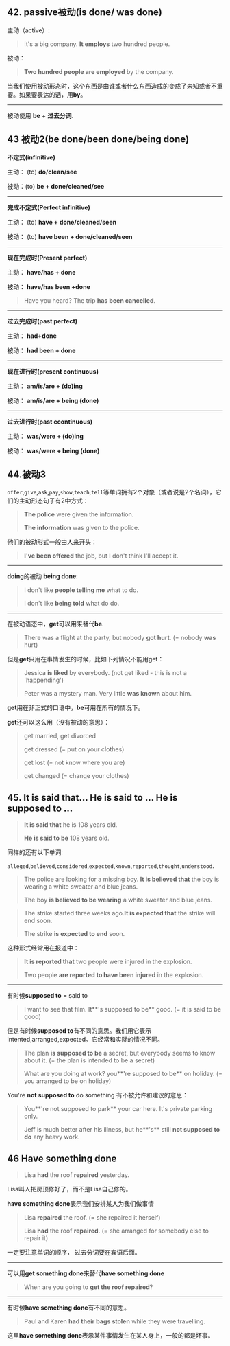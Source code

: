 ## 42. passive被动(is done/ was done)



主动（active）:

> It's a big company. **It employs** two hundred people.

被动：

> **Two hundred people are employed** by the company.

当我们使用被动形态时，这个东西是由谁或者什么东西造成的变成了未知或者不重要。如果要表达的话，用**by**。

---

被动使用 **be** + **过去分词**.



## 43 被动2(be done/been done/being done)

**不定式(infinitive)**

主动： (to) **do/clean/see**

被动：(to) **be + done/cleaned/see** 

---

**完成不定式(Perfect infinitive)**

主动：  (to) **have + done/cleaned/seen** 

被动：  (to) **have been + done/cleaned/seen** 

---

**现在完成时(Present perfect)**

主动： **have/has + done**

被动： **have/has been +done**

> Have you heard? The trip **has been cancelled**.

---

**过去完成时(past perfect)**

主动： **had+done**

被动： **had been + done**

---

**现在进行时(present continuous)**

主动： **am/is/are + (do)ing**

被动： **am/is/are + being (done)**

---

**过去进行时(past ccontinuous)**

主动： **was/were + (do)ing**

被动： **was/were + being (done)**



## 44.被动3

`offer`,`give`,`ask`,`pay`,`show`,`teach`,`tell`等单词拥有2个对象（或者说是2个名词），它们的主动形态句子有2中方式：

> **The police** were given the information.
>
> **The information** was given to the police.

他们的被动形式一般由人来开头：

> **I've been offered** the job, but I don't think I'll accept it.

---

**doing**的被动 **being done**:

> I don't like **people telling me** what to do.
>
> I don't like **being told** what do do.

---

在被动语态中，**get**可以用来替代**be**.

> There was a flight at the party, but nobody **got hurt**. (= nobody **was** hurt)

但是**get**只用在事情发生的时候，比如下列情况不能用get：

> Jessica **is liked** by everybody. (not get liked - this is not a 'happending')
>
> Peter was a mystery man. Very little **was known** about him.

**get**用在非正式的口语中，**be**可用在所有的情况下。

**get**还可以这么用（没有被动的意思）：

> get married, get divorced
>
> get dressed (= put on your clothes)
>
> get lost (= not know where you are)
>
> get changed (= change your clothes)

 ## 45. It is said that...  He is said to ... He is supposed to ...

> **It is said that** he is 108 years old.
>
> **He is said to be** 108 years old.

同样的还有以下单词:

`alleged`,`believed`,`considered`,`expected`,`known`,`reported`,`thought`,`understood`.

> The police are looking for a missing boy. **It is believed that** the boy is wearing a white sweater and blue jeans.
>
> The boy **is believed to be wearing** a white sweater and blue jeans.

> The strike started three weeks ago.**It is expected that** the strike will end soon.
>
> The strike **is expected to end** soon.

这种形式经常用在报道中：

> **It is reported that** two people were injured in the explosion.
>
> Two people **are reported to have been injured** in the explosion.

---

有时候**supposed to**  = said to

> I want to see that film. It**'s supposed to be** good. (= it is said to be good)

但是有时候**supposed to**有不同的意思。我们用它表示intented,arranged,expected。它经常和实际的情况不同。

> The plan **is supposed to be** a secret, but everybody seems to know about it. (= the plan is intended to be a secret)
>
> What are you doing at work? you**'re supposed to be** on holiday. (= you arranged to be on holiday)

You're **not supposed to** do something 有不被允许和建议的意思：

> You**'re not supposed to park** your car here. It's private parking only.
>
> Jeff is much better after his illness, but he**'s** still **not supposed to do** any heavy work.	

## 46 Have something done

> Lisa **had** the roof **repaired** yesterday.

Lisa叫人把房顶修好了，而不是Lisa自己修的。

**have something done**表示我们安排某人为我们做事情

> Lisa **repaired** the roof. (= she repaired it herself)
>
> Lisa **had** the roof **repaired**. (= she arranged for somebody else to repair it)

一定要注意单词的顺序， 过去分词要在宾语后面。

---

可以用**get something done**来替代**have something done**

> When are you going to **get the roof repaired**?

---

有时候**have something done**有不同的意思。

> Paul and Karen **had their bags stolen** while they were travelling.

这里**have something done**表示某件事情发生在某人身上，一般的都是坏事。